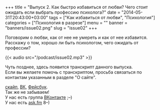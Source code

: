 +++
title = "Выпуск 2. Как быстро избавиться от любви? Чего стоит ожидать если выбрать профессию психолога?"
date = "2014-05-31T20:43:00+03:00"
tags = ["Как избавиться от любви", "Психология"]
categories = ["Психология в разрезе"]
menu = ""
banner = "banners/issue02.png"
slug = "issue02"
+++

Поговорим о любви, как от нее не умереть и как от нее избавится. Расскажу о том, хорошо ли быть психологом, чего ожидать от профессии?

{{< audio src="/podcast/issue02.mp3" >}}
<!--more-->

Чуть позднее, здесь появится транскрипт данного выпуска.<br>
Если вы желаете помочь с транскриптом, просьба связаться по контактам указанным в разделе "О сайте".


<a href="skype:fpsiholog?userinfo">скайп</a>, <a href="https://vk.com/sunnybunnyf">ВК</a>, <a href="https://www.facebook.com/SunnyBunnyF">Фейсбук</a>.<br>
Так же не забываем!<br>
У нас есть группа <a href="https://vk.com/fpsiholog">ВКонтакте</a> ;–)<br>
У нас есть <a href="http://ask.fm/fpsiholog">ask.fm</a> 8–)